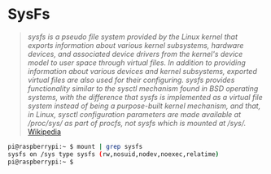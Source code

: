 # SysFs

> _sysfs is a pseudo file system provided by the Linux kernel that exports information about various kernel subsystems, hardware devices, and associated device drivers from the kernel's device model to user space through virtual files. In addition to providing information about various devices and kernel subsystems, exported virtual files are also used for their configuring. sysfs provides functionality similar to the sysctl mechanism found in BSD operating systems, with the difference that sysfs is implemented as a virtual file system instead of being a purpose-built kernel mechanism, and that, in Linux, sysctl configuration parameters are made available at /proc/sys/ as part of procfs, not sysfs which is mounted at /sys/._ [Wikipedia](https://en.wikipedia.org/wiki/Sysfs)

```sh
pi@raspberrypi:~ $ mount | grep sysfs
sysfs on /sys type sysfs (rw,nosuid,nodev,noexec,relatime)
pi@raspberrypi:~ $ 
```